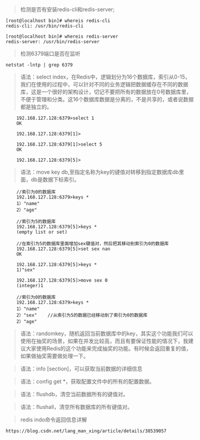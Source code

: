 

>检测是否有安装redis-cli和redis-server;

    [root@localhost bin]# whereis redis-cli
    redis-cli: /usr/bin/redis-cli

    [root@localhost bin]# whereis redis-server
    redis-server: /usr/bin/redis-server

>检测6379端口是否在监听

    netstat -lntp | grep 6379

>语法：select index，在Redis中，逻辑划分为16个数据库，索引从0-15，我们在使用的过程中，可以针对不同的业务逻辑把数据缓存在不同的数据库，这是一个很好的架构设计，切记不要把所有的数据放在0号数据库里，不便于管理和分类。这16个数据库数据是分离的，不是共享的，或者说数据都是独立的。    

        192.168.127.128:6379>select 1
        OK

        192.168.127.128:6379[1]>

        192.168.127.128:6379[1]>select 5
        OK

        192.168.127.128:6379[5]>

>语法：move key db,至指定名称为key的键值对转移到指定数据库db里面，db是数据下标索引。

        //索引为0的数据库
        192.168.127.128:6379>keys *
        1）"name"
        2）"age"

        //索引为5的数据库
        192.168.127.128:6379[5]>keys *
        (empty list or set)

        //在索引为5的数据库里面增加sex键值对，然后把其移动到索引为0的数据库
        192.168.127.128:6379[5]>set sex nan
        OK

        192.168.127.128:6379[5]>keys *
        1)"sex"

        192.168.127.128:6379[5]>move sex 0
        (integer)1

        //索引为0的数据库
        192.168.127.128:6379>keys *
        1）"name"
        2）"sex"    //从索引为5的数据已经移动到了索引为0的数据库
        2）"age"

>语法：randomkey，随机返回当前数据库中的key，其实这个功能我们可以使用在抽奖的场景，如果在并发比较高，而且有要保证性能的情况下，我建议大家使用Redis的这个功能来完成抽奖的功能。有时候会返回重复的值，如果做抽奖需要做处理一下。

>语法：info [section]，可以获取当前数据的详细信息

>语法：config get *，获取配置文件中的所有的配置数据。

>语法：flushdb，清空当前数据所有的键值对。

>语法：flushall，清空所有数据库的所有键值对。

>redis indo命令返回信息详解   

    https://blog.csdn.net/lang_man_xing/article/details/38539057
